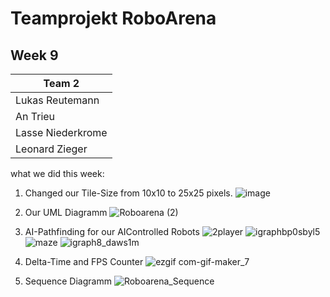 
# Teamprojekt RoboArena
## Week 9

| Team 2 |
| ----------------- |
| Lukas Reutemann   | 
| An Trieu          | 
| Lasse Niederkrome |
| Leonard Zieger    |


what we did this week:

1. Changed our Tile-Size from 10x10 to 25x25 pixels.
![image](https://user-images.githubusercontent.com/72664329/178989409-e085ecc1-bdc8-4649-8e80-e1fdda294d34.png)

2. Our UML Diagramm
![Roboarena (2)](https://user-images.githubusercontent.com/72664329/178992969-1b71a3bd-c59d-441f-9f07-5e5ada070899.svg)
 
3. AI-Pathfinding for our AIControlled Robots
![2player](https://user-images.githubusercontent.com/72664329/178823922-b1893f55-a244-45b9-828a-575a6b1f659b.png)
![igraphbp0sbyl5](https://user-images.githubusercontent.com/72664329/178822579-9c9e48ef-3835-4a7d-8d85-82f624686958.png)
![maze](https://user-images.githubusercontent.com/72664329/178823436-14f7079a-fec7-4c29-9e9a-832d3b349267.png)
![igraph8_daws1m](https://user-images.githubusercontent.com/72664329/178823461-92a2d163-62d3-47dc-a8e4-cc9dc0df9ca9.png)

4. Delta-Time and FPS Counter
![ezgif com-gif-maker_7](https://user-images.githubusercontent.com/72664329/178991653-e35ac8c8-59a7-4237-b4e6-b8cc41ef8deb.gif)

5. Sequence Diagramm
![Roboarena_Sequence](https://user-images.githubusercontent.com/72664329/178989934-6e75117d-6ddc-4445-8059-2c24ddbdb1cd.svg)
